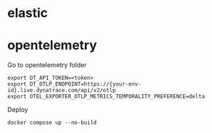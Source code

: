 # elastic

# opentelemetry

Go to opentelemetry folder

```
export DT_API_TOKEN=<token>
export DT_OTLP_ENDPOINT=https://{your-env-id}.live.dynatrace.com/api/v2/otlp
export OTEL_EXPORTER_OTLP_METRICS_TEMPORALITY_PREFERENCE=delta

```
Deploy

```
docker compose up --no-build

```
